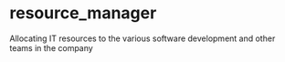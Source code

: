 # resource_manager
Allocating IT resources to the various software development and other teams in the company
